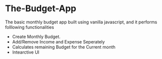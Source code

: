 # The-Budget-App

The basic monthly budget app built using vanilla javascript, and it performs folllowing functionalities

- Create Monthly Budget.
- Add/Remove Income and Expense Seperately
- Calculates remaining Budget for the Current month
- Intearctive UI
